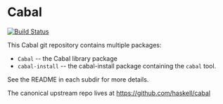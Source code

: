# Cabal

[![Build Status](https://secure.travis-ci.org/haskell/cabal.png?branch=master)](http://travis-ci.org/haskell/cabal)

This Cabal git repository contains multiple packages:

 * `Cabal`          -- the Cabal library package
 * `cabal-install`  -- the cabal-install package containing the `cabal` tool.

See the README in each subdir for more details.

The canonical upstream repo lives at https://github.com/haskell/cabal
